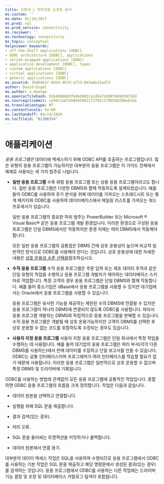 ```yaml
---
title: 신청서 | 마이크로 소프트 문서
ms.custom: ''
ms.date: 01/19/2017
ms.prod: sql
ms.prod_service: connectivity
ms.reviewer: ''
ms.technology: connectivity
ms.topic: conceptual
helpviewer_keywords:
- off-the-shelf applications [ODBC]
- ODBC architecture [ODBC], applications
- shrink-wrapped applications [ODBC]
- application development [ODBC], types
- custom applications [ODBC]
- virtual applications [ODBC]
- generic applications [ODBC]
ms.assetid: 39d6461f-0d24-4b7d-a723-843ade15ad73
author: David-Engel
ms.author: v-daenge
ms.openlocfilehash: 9184986883f64bd082ca1db472d887609d3071bd
ms.sourcegitcommit: ce94c2ad7a50945481172782c270b5b0206e61de
ms.translationtype: MT
ms.contentlocale: ko-KR
ms.lasthandoff: 04/14/2020
ms.locfileid: "81306554"
---
```

# <a name="applications"></a>애플리케이션
*응용 프로그램은* 데이터에 액세스하기 위해 ODBC API를 호출하는 프로그램입니다. 많은 유형의 응용 프로그램이 가능하지만 대부분의 응용 프로그램은 이 가이드 전체에서 예제로 사용되는 세 가지 범주로 나뉩니다.  
  
-   **일반 응용 프로그램** 수축 래핑 응용 프로그램 또는 상용 응용 프로그램이라고도 합니다. 일반 응용 프로그램은 다양한 DBMS와 함께 작동하도록 설계되었습니다. 예를 들어 ODBC를 사용하여 추가 분석을 위해 데이터를 가져오는 스프레드시트 또는 통계 패키지와 ODBC를 사용하여 데이터베이스에서 메일링 리스트를 가져오는 워드 프로세서가 있습니다.  
  
     일반 응용 프로그램의 중요한 하위 범주는 PowerBuilder 또는 Microsoft ® Visual Basic® 같은 응용 프로그램 개발 환경입니다. 이러한 환경으로 구성된 응용 프로그램은 단일 DBMS에서만 작동하지만 환경 자체는 여러 DBMS에서 작동해야 합니다.  
  
     모든 일반 응용 프로그램의 공통점은 DBMS 간에 상호 운용성이 높으며 비교적 일반적인 방식으로 ODBC를 사용해야 한다는 것입니다. 상호 운용성에 대한 자세한 내용은 [상호 운용성 수준 선택을](../../odbc/reference/develop-app/choosing-a-level-of-interoperability.md)참조하십시오.  
  
-   **수직 응용 프로그램** 수직 응용 프로그램은 주문 입력 또는 제조 데이터 추적과 같은 단일 유형의 작업을 수행하고 응용 프로그램 개발자가 제어하는 데이터베이스 스키마로 작업합니다. 특정 고객의 경우 응용 프로그램은 단일 DBMS와 함께 작동합니다. 예를 들어 중소기업은 dBase에서 응용 프로그램을 사용할 수 있지만 대기업에서는 Oracle에서 응용 프로그램을 사용할 수 있습니다.  
  
     응용 프로그램은 유사한 기능을 제공하는 제한된 수의 DBMS에 연결될 수 있지만 응용 프로그램이 하나의 DBMS에 연결되지 않도록 ODBC를 사용합니다. 따라서 응용 프로그램 개발자는 DBMS와 독립적으로 응용 프로그램을 판매할 수 있습니다. 수직 응용 프로그램은 개발될 때 상호 운용가능하지만 고객이 DBMS를 선택한 후 상호 운용할 수 없는 코드를 포함하도록 수정되는 경우도 있습니다.  
  
-   **사용자 지정 응용 프로그램** 사용자 지정 응용 프로그램은 단일 회사에서 특정 작업을 수행하는 데 사용됩니다. 예를 들어 대기업의 응용 프로그램은 여러 부서(각각 다른 DBMS를 사용하는)에서 판매 데이터를 수집하고 단일 보고서를 만들 수 있습니다. ODBC는 공통 인터페이스이며 프로그래머가 여러 인터페이스를 학습할 필요가 없기 때문에 사용됩니다. 이러한 응용 프로그램은 일반적으로 상호 운용할 수 없으며 특정 DBMS 및 드라이버에 기록됩니다.  
  
 ODBC를 사용하는 방법에 관계없이 모든 응용 프로그램에 공통적인 작업입니다. 종합하면 ODBC 응용 프로그램의 흐름을 크게 정의합니다. 작업은 다음과 같습니다.  
  
-   데이터 원본을 선택하고 연결합니다.  
  
-   실행을 위해 SQL 문을 제출합니다.  
  
-   결과 검색(있는 경우).  
  
-   처리 오류.  
  
-   SQL 문을 둘러싸는 트랜잭션을 커밋하거나 롤백합니다.  
  
-   데이터 원본에서 연결 끊기.  
  
 대부분의 데이터 액세스 작업은 SQL을 사용하여 수행되므로 응용 프로그램에서 ODBC를 사용하는 기본 작업은 SQL 문을 제출하고 해당 명령문에서 생성된 결과(있는 경우)를 검색하는 것입니다. 응용 프로그램에서 ODBC를 사용하는 다른 작업에는 드라이버 기능 결정 및 조정 및 데이터베이스 카탈로그 탐색이 포함됩니다.
